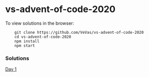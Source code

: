 # vs-advent-of-code-2020

To view solutions in the browser:

        git clone https://github.com/VeVas/vs-advent-of-code-2020
        cd vs-advent-of-code-2020
        npm install
        npm start


### Solutions

[Day 1](docs/Day1.md)